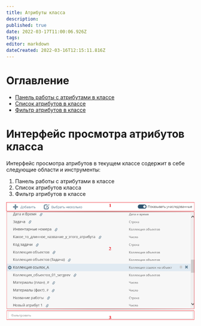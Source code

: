 ```yaml
---
title: Атрибуты класса
description: 
published: true
date: 2022-03-17T11:00:06.926Z
tags: 
editor: markdown
dateCreated: 2022-03-16T12:15:11.816Z
---
```


# Оглавление
- [Панель работы с атрибутами в классе](/ru/НЕОСИНТЕЗ/Управление-схемой-данных/Менеджер-классов/Атрибуты-класса/Панель-работы-с-атрибутами-в-классе)
- [Список атрибутов в классе](/ru/НЕОСИНТЕЗ/Управление-схемой-данных/Менеджер-классов/Атрибуты-класса/Список-атрибутов-в-классе)
- [Фильтр атрибутов в классе](/ru/НЕОСИНТЕЗ/Управление-схемой-данных/Менеджер-классов/Атрибуты-класса/Фильтр-атрибутов-в-классе)
# Интерфейс просмотра атрибутов класса
Интерфейс просмотра атрибутов в текущем классе содержит в себе следующие области и инструменты:
1. Панель работы с атрибутами в классе
1. Список атрибутов класса
1. Фильтр атрибутов в классе

![атрибуты_класса.png](/неосинтез/атрибуты_класса.png)